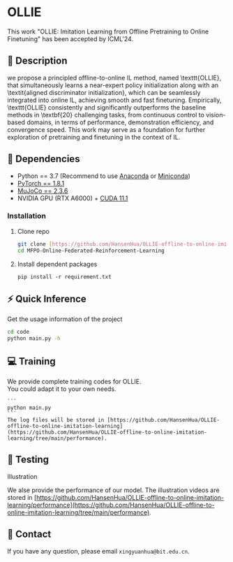 # OLLIE
This work "OLLIE: Imitation Learning from Offline Pretraining to Online Finetuning" has been accepted by ICML'24.
## :page_facing_up: Description
we propose a principled offline-to-online IL method, named \texttt{OLLIE}, that simultaneously learns a near-expert policy initialization along with an \textit{aligned discriminator initialization}, which can be seamlessly integrated into online IL, achieving smooth and fast finetuning. Empirically, \texttt{OLLIE} consistently and significantly outperforms the baseline methods in \textbf{20} challenging tasks, from continuous control to vision-based domains, in terms of performance, demonstration efficiency, and convergence speed. This work may serve as a foundation for further exploration of pretraining and finetuning in the context of IL.
## :wrench: Dependencies
- Python == 3.7 (Recommend to use [Anaconda](https://www.anaconda.com/download/#linux) or [Miniconda](https://docs.conda.io/en/latest/miniconda.html))
- [PyTorch == 1.8.1](https://pytorch.org/)
- [MuJoCo == 2.3.6](http://www.mujoco.org) 
- NVIDIA GPU (RTX A6000) + [CUDA 11.1](https://developer.nvidia.com/cuda-downloads)
### Installation
1. Clone repo
    ```bash
    git clone [https://github.com/HansenHua/OLLIE-offline-to-online-imitation-learning.git](https://github.com/HansenHua/OLLIE-offline-to-online-imitation-learning.git)
    cd MFPO-Online-Federated-Reinforcement-Learning
    ```
2. Install dependent packages
    ```
    pip install -r requirement.txt
    ```
## :zap: Quick Inference

Get the usage information of the project
```bash
cd code
python main.py -h
```

## :computer: Training

We provide complete training codes for OLLIE.<br>
You could adapt it to your own needs.

	```
    python main.py
	```
	The log files will be stored in [https://github.com/HansenHua/OLLIE-offline-to-online-imitation-learning](https://github.com/HansenHua/OLLIE-offline-to-online-imitation-learning/tree/main/performance).
## :checkered_flag: Testing
Illustration

We alse provide the performance of our model. The illustration videos are stored in [https://github.com/HansenHua/OLLIE-offline-to-online-imitation-learning/performance](https://github.com/HansenHua/OLLIE-offline-to-online-imitation-learning/tree/main/performance).

## :e-mail: Contact

If you have any question, please email `xingyuanhua@bit.edu.cn`.
